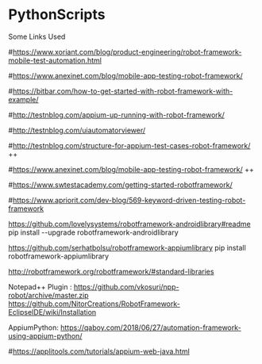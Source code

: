 # PythonScripts

Some Links Used

#https://www.xoriant.com/blog/product-engineering/robot-framework-mobile-test-automation.html

#https://www.anexinet.com/blog/mobile-app-testing-robot-framework/

#https://bitbar.com/how-to-get-started-with-robot-framework-with-example/

#http://testnblog.com/appium-up-running-with-robot-framework/

#http://testnblog.com/uiautomatorviewer/

#http://testnblog.com/structure-for-appium-test-cases-robot-framework/  ++

#https://www.anexinet.com/blog/mobile-app-testing-robot-framework/       ++

#https://www.swtestacademy.com/getting-started-robotframework/

#https://www.apriorit.com/dev-blog/569-keyword-driven-testing-robot-framework

https://github.com/lovelysystems/robotframework-androidlibrary#readme
pip install --upgrade robotframework-androidlibrary

https://github.com/serhatbolsu/robotframework-appiumlibrary
pip install robotframework-appiumlibrary

http://robotframework.org/robotframework/#standard-libraries

Notepad++ Plugin :  https://github.com/vkosuri/npp-robot/archive/master.zip
https://github.com/NitorCreations/RobotFramework-EclipseIDE/wiki/Installation


AppiumPython: https://qaboy.com/2018/06/27/automation-framework-using-appium-python/

#https://applitools.com/tutorials/appium-web-java.html
